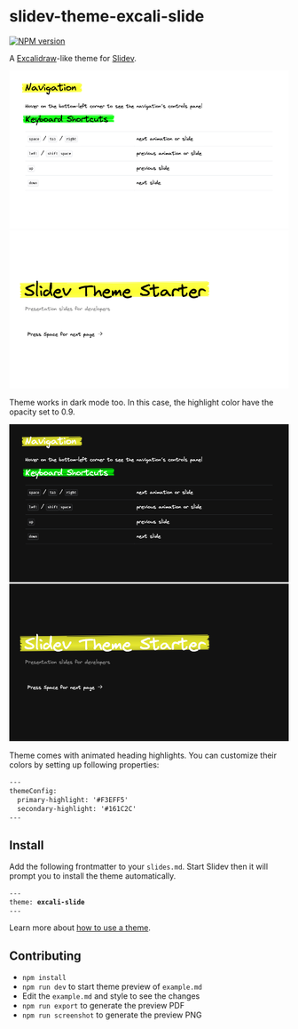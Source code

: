 # slidev-theme-excali-slide

[![NPM version](https://img.shields.io/npm/v/slidev-theme-excali-slide?color=3AB9D4&label=)](https://www.npmjs.com/package/slidev-theme-excali-slide)

A [Excalidraw](https://excalidraw.com/)-like theme for [Slidev](https://github.com/slidevjs/slidev).

![Default Slide](./images/default_slide.png)
![Intro Slide](./images/intro_slide.png)

Theme works in dark mode too. In this case, the highlight color have the opacity set to 0.9.

![Default Slide Dark](./images/default_slide_dark.png)
![Intro Slide Dark](./images/intro_slide_dark.png)

Theme comes with animated heading highlights. You can customize their colors by setting up following properties:

<pre><code>---
themeConfig:
  primary-highlight: '#F3EFF5'
  secondary-highlight: '#161C2C'
---</code></pre>




## Install

Add the following frontmatter to your `slides.md`. Start Slidev then it will prompt you to install the theme automatically.

<pre><code>---
theme: <b>excali-slide</b>
---</code></pre>

Learn more about [how to use a theme](https://sli.dev/guide/theme-addon#use-theme).

## Contributing

- `npm install`
- `npm run dev` to start theme preview of `example.md`
- Edit the `example.md` and style to see the changes
- `npm run export` to generate the preview PDF
- `npm run screenshot` to generate the preview PNG
